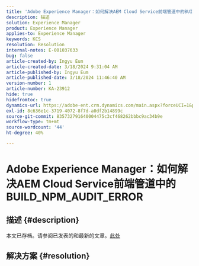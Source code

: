 ```yaml
---
title: 'Adobe Experience Manager：如何解决AEM Cloud Service前端管道中的BUILD_NPM_AUDIT_ERROR'
description: 描述
solution: Experience Manager
product: Experience Manager
applies-to: Experience Manager
keywords: KCS
resolution: Resolution
internal-notes: E-001037633
bug: false
article-created-by: Ingyu Eum
article-created-date: 3/18/2024 9:31:04 AM
article-published-by: Ingyu Eum
article-published-date: 3/18/2024 11:46:40 AM
version-number: 1
article-number: KA-23912
hide: true
hidefromtoc: true
dynamics-url: https://adobe-ent.crm.dynamics.com/main.aspx?forceUCI=1&pagetype=entityrecord&etn=knowledgearticle&id=ed0d093c-0ae5-ee11-904d-6045bd006704
exl-id: 8c636e1c-3719-4072-8f7d-a0df2b14899c
source-git-commit: 835732791640004475c3cf468262bbbc9ac34b9e
workflow-type: tm+mt
source-wordcount: '44'
ht-degree: 40%

---
```


# Adobe Experience Manager：如何解决AEM Cloud Service前端管道中的BUILD_NPM_AUDIT_ERROR

## 描述 {#description}

本文已存档。请参阅已发表的和最新的文章。[此处](https://experienceleague.adobe.com/search.html#sort=relevancy)

## 解决方案 {#resolution}
